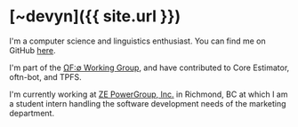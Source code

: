 # [~devyn]({{ site.url }})

I'm a computer science and linguistics enthusiast. You can find me on GitHub
[here](https://github.com/devyn/).

I'm part of the [ΩF:∅ Working Group](http://wg.oftn.org/), and have contributed
to Core Estimator, oftn-bot, and TPFS.

I'm currently working at [ZE PowerGroup, Inc.](http://ze.com/) in Richmond, BC
at which I am a student intern handling the software development needs of the
marketing department.

